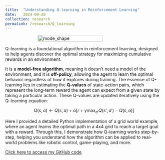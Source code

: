 ```yaml
---
title:  "Understanding Q-learning in Reinforcement Learning"
date:   2024-09-20
collection: research
permalink: /research/Q_learning
---
```

<figure style="display: flex; flex-direction: column; align-items: center;">
  <img src="{{ "/assets/img/learning/Q-learning.jpeg"  | absolute_url }}" alt="mode_shape" class="post-pic" style="width: 70%;"/>
</figure>

Q-learning is a foundational algorithm in reinforcement learning, designed to help agents discover the optimal strategy for maximizing cumulative rewards in an environment. 

It is a **model-free algorithm**, meaning it doesn’t need a model of the environment, and it is **off-policy**, allowing the agent to learn the optimal behavior regardless of how it explores during training. The essence of Q-learning lies in estimating the **Q-values** of state-action pairs, which represent the long-term reward the agent can expect from a given state by taking a particular action. These Q-values are updated iteratively using the Q-learning equation:


$$
Q(s, a) \leftarrow Q(s, a) + \alpha \left[ r + \gamma \max_{a'} Q(s', a') - Q(s, a) \right]
$$


Here I provided a detailed Python implementation of a grid world example, where an agent learns the optimal path in a 4x4 grid to reach a target goal with a reward. Through this, I demonstrate how Q-learning works step-by-step, helping you understand how the algorithm can be applied to real-world problems like robotic control, game-playing, and more.

[Click here to access my GitHub code](https://github.com/YaroKazakov/RL-phd/blob/main/rl_book/code/Q_learning.ipynb)